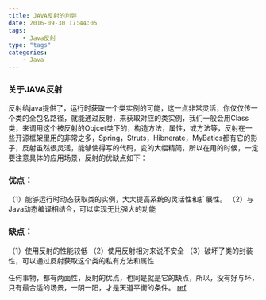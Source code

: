 ```yaml
---
title: JAVA反射的利弊
date: 2016-09-30 17:44:05
tags: 
	- Java反射
type: "tags"
categories: 
	- Java
---
```

### 关于JAVA反射
反射给java提供了，运行时获取一个类实例的可能，这一点非常灵活，你仅仅传一个类的全包名路径，就能通过反射，来获取对应的类实例，我们一般会用Class类，来调用这个被反射的Objcet类下的，构造方法，属性，或方法等，反射在一些开源框架里用的非常之多，Spring，Struts，Hibnerate，MyBatics都有它的影子，反射虽然很灵活，能够使得写的代码，变的大幅精简，所以在用的时候，一定要注意具体的应用场景，反射的优缺点如下：

### 优点： 

（1）能够运行时动态获取类的实例，大大提高系统的灵活性和扩展性。 
（2）与Java动态编译相结合，可以实现无比强大的功能 

### 缺点： 
（1）使用反射的性能较低 
（2）使用反射相对来说不安全 
（3）破坏了类的封装性，可以通过反射获取这个类的私有方法和属性 

任何事物，都有两面性，反射的优点，也同是就是它的缺点，所以，没有好与坏，只有最合适的场景，一阴一阳，才是天道平衡的条件。 
 [ref](https://my.oschina.net/u/1027043/blog/402458)
